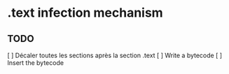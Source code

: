 # .text infection mechanism

## TODO
[ ] Décaler toutes les sections après la section .text
[ ] Write a bytecode
[ ] Insert the bytecode
